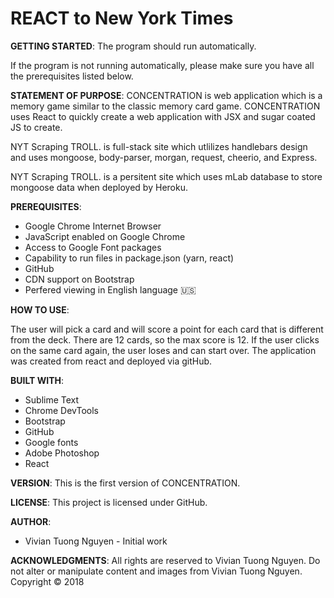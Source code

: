 # REACT to New York Times
**GETTING STARTED**:
The program should run automatically.

If the program is not running automatically, please make sure you have all the prerequisites listed below.

**STATEMENT OF PURPOSE**:
CONCENTRATION is web application which is a memory game similar to the classic memory card game.  CONCENTRATION  uses React to quickly create a web application with JSX and sugar coated JS to create.

NYT Scraping TROLL. is full-stack site which utlilizes handlebars design and uses mongoose, body-parser,  morgan, request, cheerio,  and Express.

NYT Scraping TROLL. is a persitent site which uses mLab database to store mongoose data when deployed by Heroku.

**PREREQUISITES**:
- Google Chrome Internet Browser
- JavaScript enabled on Google Chrome
- Access to Google Font packages
- Capability to run files in package.json (yarn, react)
- GitHub
- CDN support on Bootstrap
- Perfered viewing in English language :us:

**HOW TO USE**:

The user will pick a card and will score a point for each card that is different from the deck. There are 12 cards, so the max score is 12. If the user clicks on the same card again, the user loses and can start over. The application was created from react and deployed via gitHub.

**BUILT WITH**:
- Sublime Text
- Chrome DevTools
- Bootstrap
- GitHub
- Google fonts
- Adobe Photoshop
- React

**VERSION**:
This is the first version of CONCENTRATION.

**LICENSE**:
This project is licensed under GitHub.

**AUTHOR**:
- Vivian Tuong Nguyen - Initial work

**ACKNOWLEDGMENTS**:
All rights are reserved to Vivian Tuong Nguyen. Do not alter or manipulate content and images from Vivian Tuong Nguyen.
Copyright   :copyright: 2018

